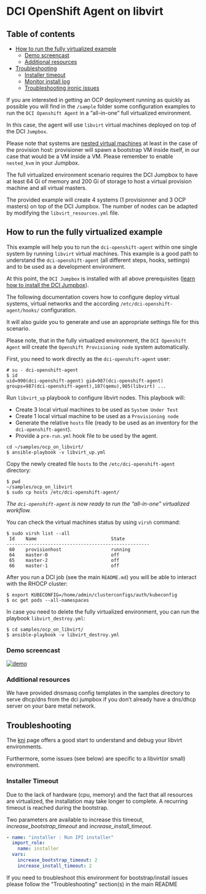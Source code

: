 # DCI OpenShift Agent on libvirt

## Table of contents

- [How to run the fully virtualized example](#how-to-run-the-fully-virtualized-example)
  - [Demo screencast](#demo-screencast)
  - [Additional resources](#additional-resources)
- [Troubleshooting](#troubleshooting)
  - [Installer timeout](#installer-timeout)
  - [Monitor install log](#monitor-install-log)
  - [Troubleshooting ironic issues](#troubleshooting-ironic-issues)

If you are interested in getting an OCP deployment running as quickly as
possible you will find in the `/sample` folder some configuration examples to
run the `DCI Openshift Agent` in a “all-in-one” full virtualized environment.

In this case, the agent will use `libvirt` virtual machines deployed on top of
the DCI `Jumpbox`.

Please note that systems are [nested virtual
machines](#https://www.linux-kvm.org/page/Nested_Guests) at least in the case
of the provision host: provisioner will spawn a bootstrap VM inside itself, in
our case that would be a VM inside a VM. Please remember to enable `nested_kvm`
in your Jumpbox. 

The full virtualized environment scenario requires the DCI Jumpbox to have at
least 64 Gi of memory and 200 Gi of storage to host a virtual provision machine
and all virtual masters.

The provided example will create 4 systems (1 provisionner and 3 OCP masters)
on top of the DCI Jumpbox. The number of nodes can be adapted by modifying the
`libvirt_resources.yml` file.

## How to run the fully virtualized example

This example will help you to run the `dci-openshift-agent` within one single
system by running `libvirt` virtual machines. This example is a good path to
understand the `dci-openshift-agent` (all different steps, hooks, settings) and
to be used as a development environment.

At this point, the `DCI Jumpbox` is installed with all above prerequisites
([learn how to install the DCI
Jumpbox](../README.md#installation-of-dci-jumpbox)).

The following documentation covers how to configure deploy virtual systems,
virtual networks and the according `/etc/dci-openshift-agent/hooks/`
configuration.

It will also guide you to generate and use an appropriate settings file for
this scenario.

Please note, that in the fully virtualized environment, the `DCI Openshift
Agent` will create the `Openshift Provisioning node` system automatically.

First, you need to work directly as the `dci-openshift-agent` user:

```
# su - dci-openshift-agent
$ id
uid=990(dci-openshift-agent) gid=987(dci-openshift-agent) groups=987(dci-openshift-agent),107(qemu),985(libvirt) ...
```

Run `libvirt_up` playbook to configure libvirt nodes.
This playbook will:

- Create 3 local virtual machines to be used as `System Under Test`
- Create 1 local virtual machine to be used as a `Provisioning node`
- Generate the relative `hosts` file (ready to be used as an inventory for the
  `dci-openshift-agent`).
- Provide a `pre-run.yml` hook file to be used by the agent.

```
cd ~/samples/ocp_on_libvirt/
$ ansible-playbook -v libvirt_up.yml
```

Copy the newly created file `hosts` to the `/etc/dci-openshift-agent`
directory:

```
$ pwd
~/samples/ocp_on_libvirt
$ sudo cp hosts /etc/dci-openshift-agent/
```

_The `dci-openshift-agent` is now ready to run the “all-in-one” virtualized
workflow._

You can check the virtual machines status by using `virsh` command:

```
$ sudo virsh list --all
 Id    Name                           State
----------------------------------------------------
 60    provisionhost                  running
 64    master-0                       off
 65    master-2                       off
 66    master-1                       off
```

After you run a DCI job (see the main `README.md`) you will be able to interact
with the RHOCP cluster:

```
$ export KUBECONFIG=/home/admin/clusterconfigs/auth/kubeconfig
$ oc get pods --all-namespaces

```

In case you need to delete the fully virtualized environment, you can run the
playbook `libvirt_destroy.yml`:

```
$ cd samples/ocp_on_libvirt/
$ ansible-playbook -v libvirt_destroy.yml
```

### Demo screencast
[![demo](https://asciinema.org/a/Rv35FeMi5CADVsaBUhdu3f6d0.svg)](https://asciinema.org/a/Rv35FeMi5CADVsaBUhdu3f6d0?autoplay=1)

### Additional resources
We have provided dnsmasq config templates in the samples directory to serve
dhcp/dns from the dci jumpbox if you don’t already have a dns/dhcp server on
your bare metal network.

## Troubleshooting

The
[kni](https://openshift-kni.github.io/baremetal-deploy/latest/Troubleshooting.html)
page offers a good start to understand and debug your libvirt environments.

Furthermore, some issues (see below) are specific to a libvirt(or small)
environment.

### Installer Timeout

Due to the lack of hardware (cpu, memory) and the fact that all resources are
virtualized, the installation may take longer to complete. A recurring timeout
is reached during the bootstrap.

Two parameters are available to increase this timeout,
*increase_bootstrap_timeout* and *increase_install_timeout*.

```YAML
- name: "installer : Run IPI installer"
  import_role:
    name: installer
  vars:
    increase_bootstrap_timeout: 2
    increase_install_timeout: 2
```

If you need to troubleshoot this environment for bootstrap/install issues
please follow the "Troubleshooting" section(s) in the main README
